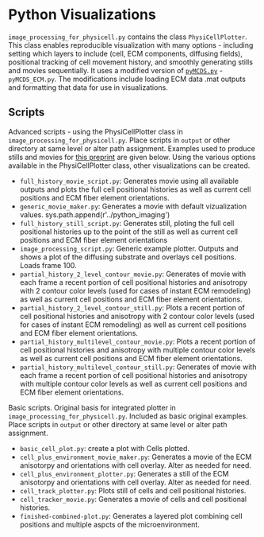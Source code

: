 # Python Visualizations

`image_processing_for_physicell.py` contains the class `PhysiCellPlotter`. This class enables reproducible visualization with many options - including setting which layers to include (cell, ECM components, diffusing fields), positional tracking of cell movement history, and smoothly generating stills and movies sequentially. It uses a modified version of [`pyMCDS.py`](https://github.com/PhysiCell-Tools/python-loader) - `pyMCDS_ECM.py`. The modifications include loading ECM data .mat outputs and formatting that data for use in visualizations. 


## Scripts

Advanced scripts - using the PhysiCellPlotter class in `image_processing_for_physicell.py`. Place scripts in `output` or other directory at same level or alter path assignment. Examples used to produce stills and movies for [this preprint](https://www.biorxiv.org/content/10.1101/2022.11.21.514608) are given below. Using the various options available in the PhysiCellPlotter class, other visualizations can be created. 
* `full_history_movie_script.py`: Generates movie using all available outputs and plots the full cell positional histories as well as current cell positions and ECM fiber element orientations. 
* `generic_movie_maker.py`: Generates a movie with default vizualization values. 
sys.path.append(r'../python_imaging')
* `full_history_still_script.py`: Generates still, ploting the full cell positional histories up to the point of the still as well as current cell positions and ECM fiber element orientations
*  `image_processing_script.py`: Generic example plotter. Outputs and shows a plot of the diffusing substrate and overlays cell positions. Loads frame 100. 
* `partial_history_2_level_contour_movie.py`: Generates of movie with each frame a recent portion of cell positional histories and anisotropy with 2 contour color levels (used for cases of instant ECM remodeling) as well as current cell positions and ECM fiber element orientations.
* `partial_history_2_level_contour_still.py`: Plots a recent portion of cell positional histories and anisotropy with 2 contour color levels (used for cases of instant ECM remodeling) as well as current cell positions and ECM fiber element orientations.
* `partial_history_multilevel_contour_movie.py`: Plots a recent portion of cell positional histories and anisotropy with multiple contour color levels as well as current cell positions and ECM fiber element orientations.
* `partial_history_multilevel_contour_still.py`: Generates of movie with each frame a recent portion of cell positional histories and anisotropy with multiple contour color levels as well as current cell positions and ECM fiber element orientations.


Basic scripts. Original basis for integrated plotter in `image_processing_for_physicell.py`. Included as basic original examples. Place scripts in `output` or other directory at same level or alter path assignment. 
* `basic_cell_plot.py`: create a plot with Cells plotted.
* `cell_plus_environment_movie_maker.py`: Generates a movie of the ECM anisotorpy and orientations with cell overlay. Alter as needed for need. 
* `cell_plus_environment_plotter.py`: Generates a still of the ECM anisotorpy and orientations with cell overlay. Alter as needed for need. 
* `cell_track_plotter.py`: Plots still of cells and cell positional histories. 
* `cell_tracker_movie.py`: Generates a movie of cells and cell positional histories.
* `finished-combined-plot.py`: Generates a layered plot combining cell positions and multiple aspcts of the microenvironment. 
